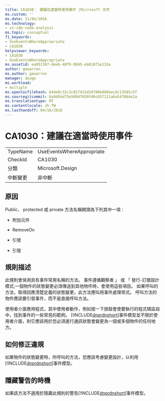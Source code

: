 ```yaml
---
title: CA1030： 建議在適當時使用事件 |Microsoft 文件
ms.custom: ''
ms.date: 11/04/2016
ms.technology:
- vs-ide-code-analysis
ms.topic: conceptual
f1_keywords:
- UseEventsWhereAppropriate
- CA1030
helpviewer_keywords:
- CA1030
- UseEventsWhereAppropriate
ms.assetid: ea051367-deeb-40f9-9b65-eb818f1e133a
author: gewarren
ms.author: gewarren
manager: douge
ms.workload:
- multiple
ms.openlocfilehash: 644e8c32c3c827431d347966d8bbecdc13585c5f
ms.sourcegitcommit: 6a9d5bd75e50947659fd6c837111a6a547884e2a
ms.translationtype: MT
ms.contentlocale: zh-TW
ms.lasthandoff: 04/16/2018
---
```

# <a name="ca1030-use-events-where-appropriate"></a>CA1030：建議在適當時使用事件
|||  
|-|-|  
|TypeName|UseEventsWhereAppropriate|  
|CheckId|CA1030|  
|分類|Microsoft.Design|  
|中斷變更|非中斷|  
  
## <a name="cause"></a>原因  
 Public、 protected 或 private 方法名稱開頭為下列其中一項：  
  
-   附加元件  
  
-   RemoveOn  
  
-   引發  
  
-   引發  
  
## <a name="rule-description"></a>規則描述  
 此規則會偵測具有事件常用名稱的方法。 事件遵循觀察者 」 或 「 發行-訂閱設計模式;一個物件的狀態變更必須傳送到其他物件時，會使用這些項目。 如果呼叫的方法，取得回應清楚定義的狀態變更，此方法應叫用事件處理常式。 呼叫方法的物件應該要引發事件，而不是直接呼叫方法。  
  
 使用者介面應用程式，其中使用者動作，例如按一下按鈕會使要執行的程式碼區段中，找到事件的一些常見的範例。 [!INCLUDE[dnprdnshort](../code-quality/includes/dnprdnshort_md.md)]事件模型並不限於使用者介面，則它應該用於您必須進行通訊狀態會變更為一個或多個物件的任何地方。  
  
## <a name="how-to-fix-violations"></a>如何修正違規  
 如果物件的狀態變更時，所呼叫的方法，您應該考慮變更設計，以利用[!INCLUDE[dnprdnshort](../code-quality/includes/dnprdnshort_md.md)]事件模型。  
  
## <a name="when-to-suppress-warnings"></a>隱藏警告的時機  
 如果該方法不適用於隱藏此規則的警告[!INCLUDE[dnprdnshort](../code-quality/includes/dnprdnshort_md.md)]事件模型。